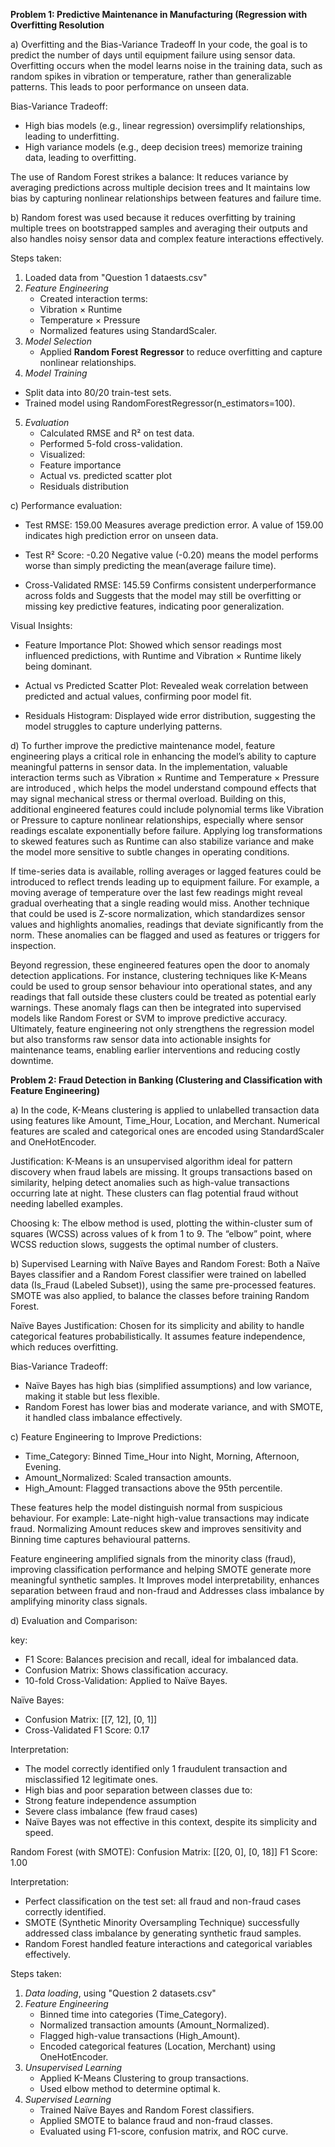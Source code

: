 **Problem 1:  Predictive Maintenance in Manufacturing (Regression with Overfitting Resolution**

a) Overfitting and the Bias-Variance Tradeoff
In your code, the goal is to predict the number of days until equipment failure using sensor data. Overfitting occurs when the model learns noise in the training data, such as random spikes in vibration or temperature, rather than generalizable patterns. This leads to poor performance on unseen data.

Bias-Variance Tradeoff:

- High bias models (e.g., linear regression) oversimplify relationships, leading to underfitting.
- High variance models (e.g., deep decision trees) memorize training data, leading to overfitting.

The use of Random Forest strikes a balance: It reduces variance by averaging predictions across multiple decision trees and It maintains low bias by capturing nonlinear relationships between features and failure time.


b) Random forest was used because it reduces overfitting by training multiple trees on bootstrapped samples and averaging their outputs and also handles noisy sensor data and complex feature interactions effectively.

Steps taken: 
1. Loaded data from "Question 1 dataests.csv"
2. _Feature Engineering_
   - Created interaction terms:
   - Vibration × Runtime
   - Temperature × Pressure
   - Normalized features using StandardScaler.
3. _Model Selection_
   - Applied **Random Forest Regressor** to reduce overfitting and capture nonlinear relationships.
4.  _Model Training_  
   - Split data into 80/20 train-test sets.
   - Trained model using RandomForestRegressor(n_estimators=100).
5. _Evaluation_
   - Calculated RMSE and R² on test data.
   - Performed 5-fold cross-validation.
   - Visualized:
   - Feature importance
   - Actual vs. predicted scatter plot
   - Residuals distribution

c) Performance evaluation:
- Test RMSE: 159.00
Measures average prediction error. A value of 159.00 indicates high prediction error on unseen data.

- Test R² Score: -0.20
Negative value (-0.20) means the model performs worse than simply predicting the mean(average failure time).

- Cross-Validated RMSE: 145.59
Confirms consistent underperformance across folds and Suggests that the model may still be overfitting or missing key predictive features, indicating poor generalization.


Visual Insights:
- Feature Importance Plot: Showed which sensor readings most influenced predictions, with Runtime and Vibration × Runtime likely being dominant.

- Actual vs Predicted Scatter Plot: Revealed weak correlation between predicted and actual values, confirming poor model fit.

- Residuals Histogram: Displayed wide error distribution, suggesting the model struggles to capture underlying patterns.


d) To further improve the predictive maintenance model, feature engineering plays a critical role in enhancing the model’s ability to capture meaningful patterns in sensor data. In the implementation, valuable interaction terms such as Vibration × Runtime and Temperature × Pressure are introduced , which helps the model understand compound effects that may signal mechanical stress or thermal overload. Building on this, additional engineered features could include polynomial terms like Vibration or Pressure to capture nonlinear relationships, especially where sensor readings escalate exponentially before failure. Applying log transformations to skewed features such as Runtime can also stabilize variance and make the model more sensitive to subtle changes in operating conditions.

If time-series data is available, rolling averages or lagged features could be introduced to reflect trends leading up to equipment failure. For example, a moving average of temperature over the last few readings might reveal gradual overheating that a single reading would miss. Another technique that could be used is Z-score normalization, which standardizes sensor values and highlights anomalies, readings that deviate significantly from the norm. These anomalies can be flagged and used as features or triggers for inspection.

Beyond regression, these engineered features open the door to anomaly detection applications. For instance, clustering techniques like K-Means could be used to group sensor behaviour into operational states, and any readings that fall outside these clusters could be treated as potential early warnings. These anomaly flags can then be integrated into supervised models like Random Forest or SVM to improve predictive accuracy. Ultimately, feature engineering not only strengthens the regression model but also transforms raw sensor data into actionable insights for maintenance teams, enabling earlier interventions and reducing costly downtime.


**Problem 2: Fraud Detection in Banking (Clustering and Classification with Feature Engineering)**

a) In the  code, K-Means clustering is applied to unlabelled transaction data using features like Amount, Time_Hour, Location, and Merchant. Numerical features are scaled and categorical ones are encoded using StandardScaler and OneHotEncoder.

Justification: K-Means is an unsupervised algorithm ideal for pattern discovery when fraud labels are missing. It groups transactions based on similarity, helping detect anomalies such as high-value transactions occurring late at night. These clusters can flag potential fraud without needing labelled examples.

Choosing k: The elbow method is used, plotting the within-cluster sum of squares (WCSS) across values of k from 1 to 9. The “elbow” point, where WCSS reduction slows, suggests the optimal number of clusters.


b) Supervised Learning with Naïve Bayes and Random Forest:
Both a Naïve Bayes classifier and a Random Forest classifier were trained on labelled data (Is_Fraud (Labeled Subset)), using the same pre-processed features. SMOTE was also applied, to balance the classes before training Random Forest.

Naïve Bayes Justification: Chosen for its simplicity and ability to handle categorical features probabilistically. It assumes feature independence, which reduces overfitting.

Bias-Variance Tradeoff:

- Naïve Bayes has high bias (simplified assumptions) and low variance, making it stable but less flexible.
- Random Forest has lower bias and moderate variance, and with SMOTE, it handled class imbalance effectively.


c) Feature Engineering to Improve Predictions:

- Time_Category: Binned Time_Hour into Night, Morning, Afternoon, Evening.
- Amount_Normalized: Scaled transaction amounts.
- High_Amount: Flagged transactions above the 95th percentile.

These features help the model distinguish normal from suspicious behaviour. For example: Late-night high-value transactions may indicate fraud.
Normalizing Amount reduces skew and improves sensitivity and Binning time captures behavioural patterns.

Feature engineering amplified signals from the minority class (fraud), improving classification performance and helping SMOTE generate more meaningful synthetic samples. It Improves model interpretability, enhances separation between fraud and non-fraud and Addresses class imbalance by amplifying minority class signals.


d) Evaluation and Comparison:

key:  

- F1 Score: Balances precision and recall, ideal for imbalanced data.
- Confusion Matrix: Shows classification accuracy.
- 10-fold Cross-Validation: Applied to Naïve Bayes.


Naïve Bayes:
- Confusion Matrix: [[7, 12], [0, 1]]
- Cross-Validated F1 Score: 0.17

Interpretation:

-  The model correctly identified only 1 fraudulent transaction and misclassified 12 legitimate ones.
-  High bias and poor separation between classes due to:
-  Strong feature independence assumption
-  Severe class imbalance (few fraud cases)
-  Naïve Bayes was not effective in this context, despite its simplicity and speed.

Random Forest (with SMOTE):
Confusion Matrix: [[20, 0], [0, 18]]
F1 Score: 1.00

Interpretation:

-  Perfect classification on the test set: all fraud and non-fraud cases correctly identified.
-  SMOTE (Synthetic Minority Oversampling Technique) successfully addressed class imbalance by generating synthetic fraud samples.
-  Random Forest handled feature interactions and categorical variables effectively.


Steps taken:

1. _Data loading_, using "Question 2 datasets.csv"
2. _Feature Engineering_
   - Binned time into categories (Time_Category).
   - Normalized transaction amounts (Amount_Normalized).
   - Flagged high-value transactions (High_Amount).
   - Encoded categorical features (Location, Merchant) using OneHotEncoder.
3. _Unsupervised Learning_ 
   - Applied K-Means Clustering to group transactions.
   - Used elbow method to determine optimal k.
4. _Supervised Learning_
   - Trained Naïve Bayes and Random Forest classifiers.
   - Applied SMOTE to balance fraud and non-fraud classes.
   - Evaluated using F1-score, confusion matrix, and ROC curve.
